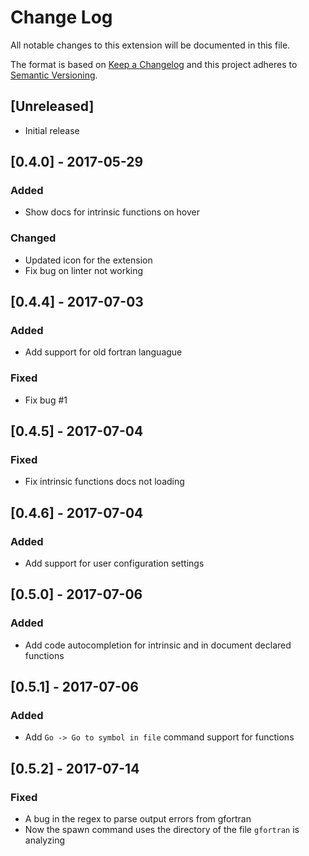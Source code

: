 # Change Log
All notable changes to this extension will be documented in this file.

The format is based on [Keep a Changelog](http://keepachangelog.com/)
and this project adheres to [Semantic Versioning](http://semver.org/).

## [Unreleased]
- Initial release

## [0.4.0] - 2017-05-29 
### Added 
- Show docs for intrinsic functions on hover
### Changed
- Updated icon for the extension 
- Fix bug on linter not working


## [0.4.4] - 2017-07-03
### Added 
- Add support for old fortran languague
### Fixed 
- Fix bug #1

## [0.4.5] - 2017-07-04
### Fixed
- Fix intrinsic functions docs not loading

## [0.4.6] - 2017-07-04
### Added
- Add support for user configuration settings

## [0.5.0] - 2017-07-06
### Added
- Add code autocompletion for intrinsic and in document declared functions

## [0.5.1] - 2017-07-06
### Added
- Add  `Go -> Go to symbol in file` command support for functions 

## [0.5.2] - 2017-07-14
### Fixed 
- A bug in the regex to parse output errors from gfortran
- Now the spawn command uses the directory of the file `gfortran` is analyzing

